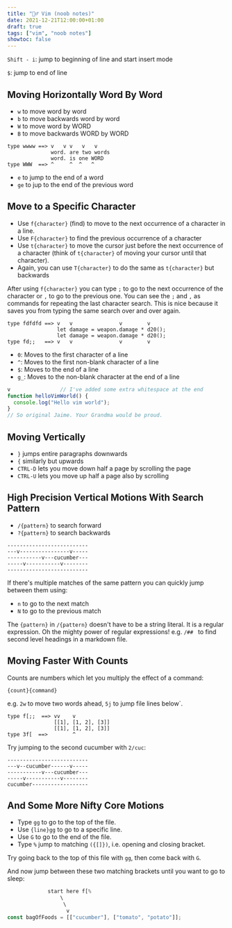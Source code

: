 ```yaml
---
title: "🤷‍♂️ Vim (noob notes)"
date: 2021-12-21T12:00:00+01:00
draft: true
tags: ["vim", "noob notes"]
showtoc: false
---
```


`Shift - i`: jump to beginning of line and start insert mode

`$`: jump to end of line

## Moving Horizontally Word By Word

- `w` to move word by word
- `b` to move backwards word by word
- `W` to move word by WORD
- `B` to move backwards WORD by WORD

```
type wwww ==> v   v v   v   v
              word. are two words
              word. is one WORD
type WWW  ==> ^     ^  ^   ^
```

- `e` to jump to the end of a word
- `ge` to jup to the end of the previous word

## Move to a Specific Character

- Use `f{character}` (find) to move to the next occurrence of a character in a line.
- Use `F{character}` to find the previous occurrence of a character
- Use `t{character}` to move the cursor just before the next occurrence of a character (think of `t{character}` of moving your cursor until that character).
- Again, you can use `T{character}` to do the same as `t{character}` but backwards

After using `f{character}` you can type `;` to go to the next occurrence of the character or `,` to go to the previous one. You can see the `;` and `,` as commands for repeating the last character search. This is nice because it saves you from typing the same search over and over again.

```
type fdfdfd ==> v   v               v        v
                let damage = weapon.damage * d20();
                let damage = weapon.damage * d20();
type fd;;   ==> v   v               v        v
```

- `0`: Moves to the first character of a line
- `^`: Moves to the first non-blank character of a line
- `$`: Moves to the end of a line
- `g_`: Moves to the non-blank character at the end of a line

```typescript
v                // I've added some extra whitespace at the end
function helloVimWorld() {
  console.log("Hello vim world");
}
// So original Jaime. Your Grandma would be proud.
```

## Moving Vertically

- `}` jumps entire paragraphs downwards
- `{` similarly but upwards
- `CTRL-D` lets you move down half a page by scrolling the page
- `CTRL-U` lets you move up half a page also by scrolling

## High Precision Vertical Motions With Search Pattern

- `/{pattern}` to search forward
- `?{pattern}` to search backwards

```
--------------------------
---v----------------v-----
-----------v---cucumber---
-----v-----------v--------
--------------------------
```

If there's multiple matches of the same pattern you can quickly jump between them using:

- `n` to go to the next match
- `N` to go to the previous match

The `{pattern}` in `/{pattern}` doesn't have to be a string literal. It is a regular expression. Oh the mighty power of regular expressions! e.g. `/## ` to find second level headings in a markdown file.

## Moving Faster With Counts

Counts are numbers which let you multiply the effect of a command:

```
{count}{command}
```

e.g. `2w` to move two words ahead, `5j` to jump file lines below`.

```
type f[;;  ==> vv    v
               [[1], [1, 2], [3]]
               [[1], [1, 2], [3]]
type 3f[  ==>        ^
```

Try jumping to the second cucumber with `2/cuc`:

```
--------------------------
---v--cucumber------v-----
-----------v---cucumber---
-----v-----------v--------
cucumber------------------
```

## And Some More Nifty Core Motions

- Type `gg` to go to the top of the file.
- Use `{line}gg` to go to a specific line.
- Use `G` to go to the end of the file.
- Type `%` jump to matching `({[]})`, i.e. opening and closing bracket.

Try going back to the top of this file with `gg`, then come back with `G`.

And now jump between these two matching brackets until you want to go to sleep:
```typescript
             start here f[%
                 \
                  \
                   v
const bagOfFoods = [["cucumber"], ["tomato", "potato"]];
```
